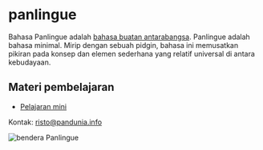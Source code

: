 panlingue
========


Bahasa Panlingue adalah [bahasa buatan antarabangsa](https://id.wikipedia.org/wiki/Bahasa_buatan). Panlingue adalah bahasa minimal. Mirip dengan sebuah pidgin, bahasa ini memusatkan pikiran pada konsep dan elemen sederhana yang relatif universal di antara kebudayaan.

## Materi pembelajaran

- [Pelajaran mini](http://www.pandunia.info/panlingue/mini_darse.html)

Kontak: risto@pandunia.info

![](http://www.pandunia.info/bandir/bandera2016.png "bendera Panlingue")

